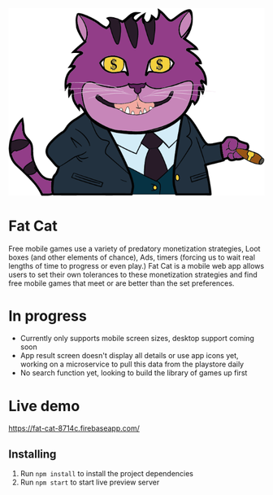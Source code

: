 ![](src/images/fat-cat-1.png)

# Fat Cat

Free mobile games use a variety of predatory monetization strategies, Loot boxes (and other elements of chance), Ads, timers (forcing us to wait real lengths of time to progress or even play.)
Fat Cat is a mobile web app allows users to set their own tolerances to these monetization strategies and find free mobile games that meet or are better than the set preferences.

# In progress

- Currently only supports mobile screen sizes, desktop support coming soon
- App result screen doesn't display all details or use app icons yet, working on a microservice to pull this data from the playstore daily
- No search function yet, looking to build the library of games up first

# Live demo

https://fat-cat-8714c.firebaseapp.com/

## Installing

1. Run `npm install` to install the project dependencies
2. Run `npm start` to start live preview server
